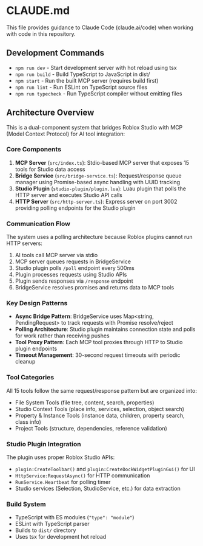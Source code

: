 # CLAUDE.md

This file provides guidance to Claude Code (claude.ai/code) when working with code in this repository.

## Development Commands

- `npm run dev` - Start development server with hot reload using tsx
- `npm run build` - Build TypeScript to JavaScript in dist/
- `npm start` - Run the built MCP server (requires build first)
- `npm run lint` - Run ESLint on TypeScript source files
- `npm run typecheck` - Run TypeScript compiler without emitting files

## Architecture Overview

This is a dual-component system that bridges Roblox Studio with MCP (Model Context Protocol) for AI tool integration:

### Core Components

1. **MCP Server** (`src/index.ts`): Stdio-based MCP server that exposes 15 tools for Studio data access
2. **Bridge Service** (`src/bridge-service.ts`): Request/response queue manager using Promise-based async handling with UUID tracking
3. **Studio Plugin** (`studio-plugin/plugin.lua`): Luau plugin that polls the HTTP server and executes Studio API calls
4. **HTTP Server** (`src/http-server.ts`): Express server on port 3002 providing polling endpoints for the Studio plugin

### Communication Flow

The system uses a polling architecture because Roblox plugins cannot run HTTP servers:

1. AI tools call MCP server via stdio
2. MCP server queues requests in BridgeService 
3. Studio plugin polls `/poll` endpoint every 500ms
4. Plugin processes requests using Studio APIs
5. Plugin sends responses via `/response` endpoint
6. BridgeService resolves promises and returns data to MCP tools

### Key Design Patterns

- **Async Bridge Pattern**: BridgeService uses Map<string, PendingRequest> to track requests with Promise resolve/reject
- **Polling Architecture**: Studio plugin maintains connection state and polls for work rather than receiving pushes
- **Tool Proxy Pattern**: Each MCP tool proxies through HTTP to Studio plugin endpoints
- **Timeout Management**: 30-second request timeouts with periodic cleanup

### Tool Categories

All 15 tools follow the same request/response pattern but are organized into:
- File System Tools (file tree, content, search, properties)
- Studio Context Tools (place info, services, selection, object search)  
- Property & Instance Tools (instance data, children, property search, class info)
- Project Tools (structure, dependencies, reference validation)

### Studio Plugin Integration

The plugin uses proper Roblox Studio APIs:
- `plugin:CreateToolbar()` and `plugin:CreateDockWidgetPluginGui()` for UI
- `HttpService:RequestAsync()` for HTTP communication
- `RunService.Heartbeat` for polling timer
- Studio services (Selection, StudioService, etc.) for data extraction

### Build System

- TypeScript with ES modules (`"type": "module"`)
- ESLint with TypeScript parser
- Builds to `dist/` directory
- Uses tsx for development hot reload
